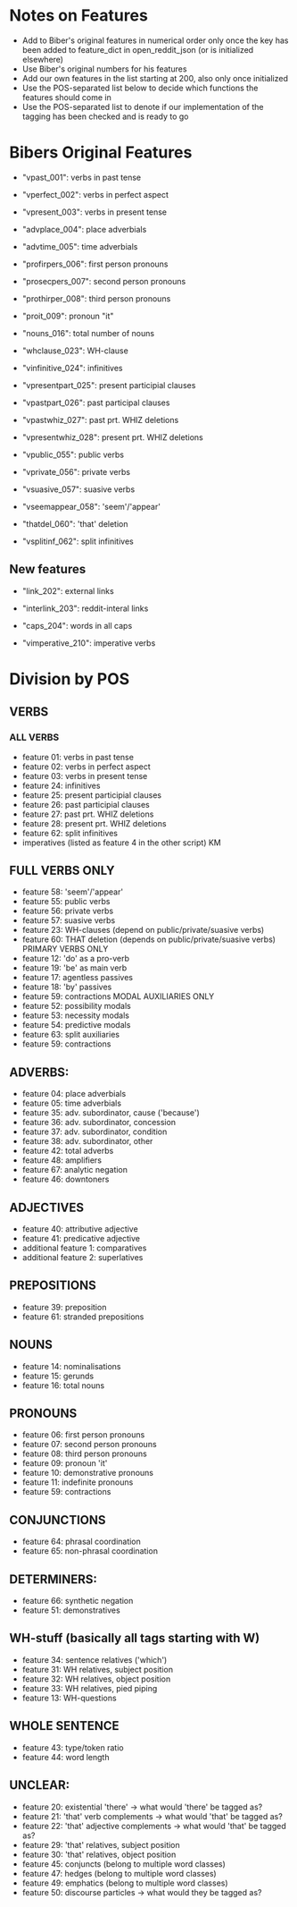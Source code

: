 # Notes on Features
- Add to Biber's original features in numerical order only once the key has been added to feature_dict in open_reddit_json (or is initialized elsewhere)
- Use Biber's original numbers for his features
- Add our own features in the list starting at 200, also only once initialized
- Use the POS-separated list below to decide which functions the features should come in 
- Use the POS-separated list to denote if our implementation of the tagging has been checked and is ready to go 

# Bibers Original Features
- "vpast_001": verbs in past tense
- "vperfect_002": verbs in perfect aspect
- "vpresent_003": verbs in present tense
- "advplace_004": place adverbials
- "advtime_005": time adverbials
- "profirpers_006": first person pronouns
- "prosecpers_007": second person pronouns
- "prothirper_008": third person pronouns
- "proit_009": pronoun "it"

- "nouns_016": total number of nouns

- "whclause_023": WH-clause
- "vinfinitive_024": infinitives
- "vpresentpart_025": present participial clauses
- "vpastpart_026": past participal clauses
- "vpastwhiz_027": past prt. WHIZ deletions
- "vpresentwhiz_028": present prt. WHIZ deletions

- "vpublic_055": public verbs
- "vprivate_056": private verbs
- "vsuasive_057": suasive verbs

- "vseemappear_058": 'seem'/'appear'

- "thatdel_060": 'that' deletion

- "vsplitinf_062": split infinitives

## New features
- "link_202": external links
- "interlink_203": reddit-interal links
- "caps_204": words in all caps

- "vimperative_210": imperative verbs




# Division by POS
## VERBS
### ALL VERBS
- feature 01: verbs in past tense
- feature 02: verbs in perfect aspect
 - feature 03: verbs in present tense
 - feature 24: infinitives  
 - feature 25: present participial clauses
 - feature 26: past participial clauses
 - feature 27: past prt. WHIZ deletions
 - feature 28: present prt. WHIZ deletions
 - feature 62: split infinitives
 - imperatives (listed as feature 4 in the other script) KM

## FULL VERBS ONLY
 - feature 58: 'seem'/'appear'
 - feature 55: public verbs
 - feature 56: private verbs
 - feature 57: suasive verbs
 - feature 23: WH-clauses (depend on public/private/suasive verbs)
 - feature 60: THAT deletion (depends on public/private/suasive verbs)
   PRIMARY VERBS ONLY
 - feature 12: 'do' as a pro-verb
 - feature 19: 'be' as main verb
 - feature 17: agentless passives
 - feature 18: 'by' passives
 - feature 59: contractions
   MODAL AUXILIARIES ONLY
 - feature 52: possibility modals
 - feature 53: necessity modals
 - feature 54: predictive modals
 - feature 63: split auxiliaries
 - feature 59: contractions

 ## ADVERBS:
 - feature 04: place adverbials
 - feature 05: time adverbials
 - feature 35: adv. subordinator, cause ('because')
 - feature 36: adv. subordinator, concession
 - feature 37: adv. subordinator, condition
 - feature 38: adv. subordinator, other
 - feature 42: total adverbs
 - feature 48: amplifiers
 - feature 67: analytic negation
 - feature 46: downtoners

 ## ADJECTIVES
 - feature 40: attributive adjective
 - feature 41: predicative adjective
 - additional feature 1: comparatives
 - additional feature 2: superlatives

 ## PREPOSITIONS
 - feature 39: preposition
 - feature 61: stranded prepositions

 ## NOUNS
 - feature 14: nominalisations
 - feature 15: gerunds
 - feature 16: total nouns

 ## PRONOUNS
 - feature 06: first person pronouns
 - feature 07: second person pronouns
 - feature 08: third person pronouns
 - feature 09: pronoun 'it'
 - feature 10: demonstrative pronouns
 - feature 11: indefinite pronouns
 - feature 59: contractions
  
 ## CONJUNCTIONS
 - feature 64: phrasal coordination
 - feature 65: non-phrasal coordination

 ## DETERMINERS:
 - feature 66: synthetic negation  
 - feature 51: demonstratives
  
 ## WH-stuff (basically all tags starting with W)
 - feature 34: sentence relatives ('which')
 - feature 31: WH relatives, subject position
 - feature 32: WH relatives, object position
 - feature 33: WH relatives, pied piping
 - feature 13: WH-questions

 ## WHOLE SENTENCE
 - feature 43: type/token ratio
 - feature 44: word length

## UNCLEAR:
 - feature 20: existential 'there' -> what would 'there' be tagged as?
 - feature 21: 'that' verb complements -> what would 'that' be tagged as?
 - feature 22: 'that' adjective complements -> what would 'that' be tagged as?
 - feature 29: 'that' relatives, subject position
 - feature 30: 'that' relatives, object position
 - feature 45: conjuncts (belong to multiple word classes)
 - feature 47: hedges (belong to multiple word classes)
 - feature 49: emphatics (belong to multiple word classes)
 - feature 50: discourse particles -> what would they be tagged as?


